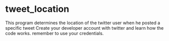 # tweet_location
This program determines the location of the twitter user when he posted a specific tweet
Create your developer account with twitter and learn how the code works. remember to use your credentials.